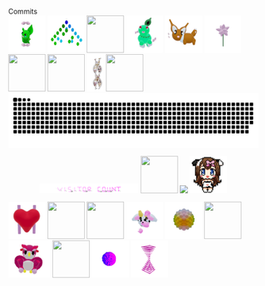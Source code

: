
<br/>
Commits
<div>
  <img src="./assets/grimLeaper.gif" width="75" height="75"/>
  <img src="./assets/binaryTree.gif" width="75" height="75"/>
  <img src="./assets/butterfree.gif" width="75" height="75"/>
  <img src="./assets/chikorita.gif" width="75" height="75"/>
  <img src="./assets/eevee.gif" width="75" height="75"/>
  <img src="./assets/flower.gif" width="75" height="75"/>
  <img src="./assets/flowerGarden.gif" width="75" height="75"/>
  <img src="./assets/fidgetToy.gif" width="75" height="75"/>
  <img src="./assets/gene.gif" width="35" height="75"/>
  <img src="./assets/growlithe.gif" width="75" height="75"/>
 </div>
<a href=#><img src="contributions.svg"></a>
<p align="center"> 
  <img src="./assets/visitorCount.svg" width="200" height="20"/>
  <img src="./assets/rgbToVec3Colors.gif" width="75" height="75"/>
  <img src="https://profile-counter.glitch.me/mollybeach/count.svg" />
  <img src="./assets/cowpic.png" width="75" height="75"/>
</p>
<div>
  <img src="./assets/heart.gif" width="75" height="75"/>
  <img src="./assets/horseSea.gif" width="75" height="75"/>
  <img src="./assets/mandelbrot.gif" width="75" height="75"/>
  <img src="./assets/milkers.gif" width="75" height="75"/>
  <img src="./assets/poke.gif" width="75" height="75"/>
  <img src="./assets/purugly.gif" width="75" height="75"/>
  <img src="./assets/owl.gif" width="85" height="75"/>
  <img src="./assets/rattata.gif" width="75" height="75"/>
 
  <img src="./assets/virus.gif" width="75" height="75"/>
  <img src="./assets/zap.gif" width="75" height="75"/>
</div>
  

</table>

